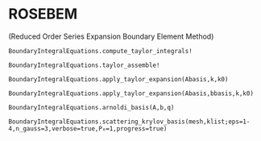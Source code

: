 # ROSEBEM
(Reduced Order Series Expansion Boundary Element Method)

```@docs
BoundaryIntegralEquations.compute_taylor_integrals!
```

```@docs
BoundaryIntegralEquations.taylor_assemble!
```

```@docs
BoundaryIntegralEquations.apply_taylor_expansion(Abasis,k,k0)
```

```@docs
BoundaryIntegralEquations.apply_taylor_expansion(Abasis,bbasis,k,k0)
```

```@docs
BoundaryIntegralEquations.arnoldi_basis(A,b,q)
```

```@docs
BoundaryIntegralEquations.scattering_krylov_basis(mesh,klist;eps=1-4,n_gauss=3,verbose=true,P₀=1,progress=true)
```
